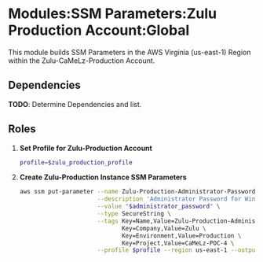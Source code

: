 # Modules:SSM Parameters:Zulu Production Account:Global

This module builds SSM Parameters in the AWS Virginia (us-east-1) Region within the
Zulu-CaMeLz-Production Account.

## Dependencies

**TODO**: Determine Dependencies and list.

## Roles

1. **Set Profile for Zulu-Production Account**

    ```bash
    profile=$zulu_production_profile
    ```

1. **Create Zulu-Production Instance SSM Parameters**

    ```bash
    aws ssm put-parameter --name Zulu-Production-Administrator-Password \
                          --description 'Administrator Password for Windows Instances' \
                          --value "$administrator_password" \
                          --type SecureString \
                          --tags Key=Name,Value=Zulu-Production-Administrator-Password \
                                 Key=Company,Value=Zulu \
                                 Key=Environment,Value=Production \
                                 Key=Project,Value=CaMeLz-POC-4 \
                          --profile $profile --region us-east-1 --output text
    ```
